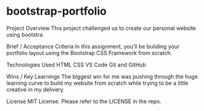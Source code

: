 # bootstrap-portfolio
Project Overview
This project challenged us to create our personal website using bootstra.

Brief / Acceptance Criteria
In this assignment, you'll be building your portfolio layout using the Bootstrap CSS Framework from scratch.

Technologies Used
HTML
CSS
VS Code
Git and GitHub

Wins / Key Learnings
The biggest win for me was pushing through the huge learning curve to build my website from scratch while trying to be a little creative in my delivery.

License
MIT License. Please refer to the LICENSE in the repo.